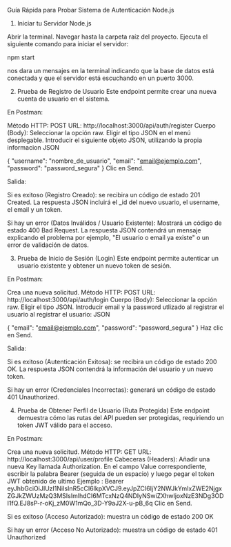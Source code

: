 Guía Rápida para Probar Sistema de Autenticación Node.js

1. Iniciar tu Servidor Node.js

Abrir la terminal.
Navegar hasta la carpeta raíz del proyecto.
Ejecuta el siguiente comando para iniciar el servidor:

npm start

nos dara un mensajes en la terminal indicando que la base de datos está conectada y que el servidor está escuchando en un puerto 3000.




2. Prueba de Registro de Usuario
Este endpoint permite crear una nueva cuenta de usuario en el sistema.

En Postman:

Método HTTP: POST
URL: http://localhost:3000/api/auth/register
Cuerpo (Body):
Seleccionar la opción raw.
Eligir el tipo JSON en el menú desplegable.
Introducir el siguiente objeto JSON, utilizando la propia informacion
JSON

{
    "username": "nombre_de_usuario",
    "email": "email@ejemplo.com",
    "password": "password_segura"
}
Clic en Send.

Salida:

Si es exitoso (Registro Creado): se recibira un código de estado 201 Created. La respuesta JSON incluirá el _id del nuevo usuario, el username, el email y un token. 

Si hay un error (Datos Inválidos / Usuario Existente): Mostrará un código de estado 400 Bad Request. La respuesta JSON contendrá un mensaje explicando el problema por ejemplo, "El usuario o email ya existe" o un error de validación de datos.




3. Prueba de Inicio de Sesión (Login)
Este endpoint permite autenticar un usuario existente y obtener un nuevo token de sesión.

En Postman:

Crea una nueva solicitud.
Método HTTP: POST
URL: http://localhost:3000/api/auth/login
Cuerpo (Body):
Seleccionar la opción raw.
Eligir el tipo JSON.
Introducir email y la password utlizado al registrar el usuario al registrar el usuario:
JSON

{
    "email": "email@ejemplo.com",
    "password": "password_segura"
}
Haz clic en Send.

Salida:

Si es exitoso (Autenticación Exitosa): se recibira un código de estado 200 OK. La respuesta JSON contendrá la información del usuario y un nuevo token. 

Si hay un error (Credenciales Incorrectas): generará un código de estado 401 Unauthorized. 




4. Prueba de Obtener Perfil de Usuario (Ruta Protegida)
Este endpoint demuestra cómo las rutas del API pueden ser protegidas, requiriendo un token JWT válido para el acceso.

En Postman:

Crea una nueva solicitud.
Método HTTP: GET
URL: http://localhost:3000/api/user/profile
Cabeceras (Headers):
Añadir una nueva Key llamada Authorization.
En el campo Value correspondiente, escribir la palabra Bearer (seguida de un espacio) y luego pegar el token JWT obtenido de ultimo
 Ejemplo : Bearer eyJhbGciOiJIUzI1NiIsInR5cCI6IkpXVCJ9.eyJpZCI6IjY2NWJkYmIxZWE2NjgxZGJkZWUzMzQ3MSIsImlhdCI6MTcxNzQ4NDIyNSwiZXhwIjoxNzE3NDg3ODI1fQ.EJ8sP-r-oKj_zM0W1mQo_3D-Y9aJ2X-u-pB_6q
Clic en Send.

Si es exitoso (Acceso Autorizado): muestra un código de estado 200 OK

Si hay un error (Acceso No Autorizado): muestra un código de estado 401 Unauthorized

